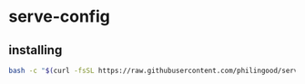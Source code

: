 # serve-config

## installing
```bash
bash -c "$(curl -fsSL https://raw.githubusercontent.com/philingood/serve-config/main/debian-setup.sh)"
```
